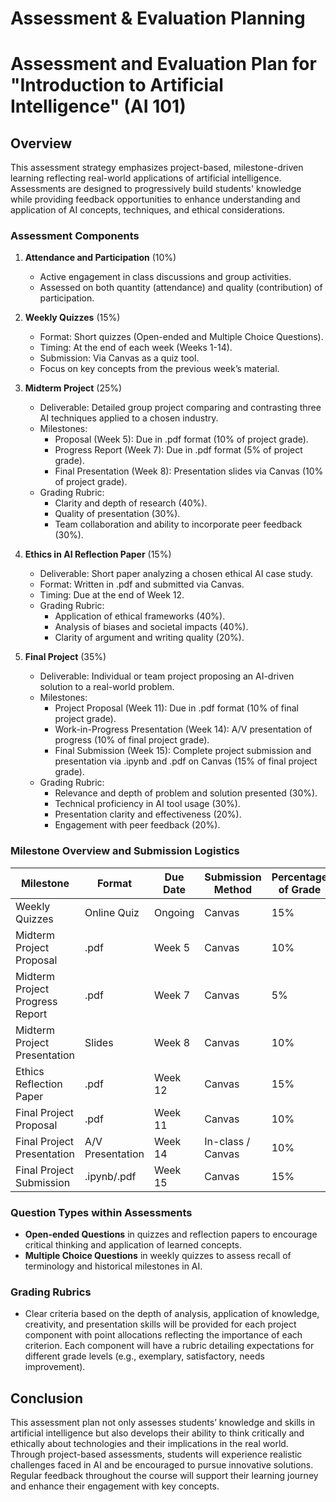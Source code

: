 Assessment & Evaluation Planning
================================

# Assessment and Evaluation Plan for "Introduction to Artificial Intelligence" (AI 101)

## Overview
This assessment strategy emphasizes project-based, milestone-driven learning reflecting real-world applications of artificial intelligence. Assessments are designed to progressively build students' knowledge while providing feedback opportunities to enhance understanding and application of AI concepts, techniques, and ethical considerations.

### Assessment Components
1. **Attendance and Participation** (10%)
   - Active engagement in class discussions and group activities.
   - Assessed on both quantity (attendance) and quality (contribution) of participation.

2. **Weekly Quizzes** (15%)
   - Format: Short quizzes (Open-ended and Multiple Choice Questions).
   - Timing: At the end of each week (Weeks 1-14).
   - Submission: Via Canvas as a quiz tool.
   - Focus on key concepts from the previous week’s material.

3. **Midterm Project** (25%)
   - Deliverable: Detailed group project comparing and contrasting three AI techniques applied to a chosen industry.
   - Milestones:
     - Proposal (Week 5): Due in .pdf format (10% of project grade).
     - Progress Report (Week 7): Due in .pdf format (5% of project grade).
     - Final Presentation (Week 8): Presentation slides via Canvas (10% of project grade).
   - Grading Rubric: 
     - Clarity and depth of research (40%).
     - Quality of presentation (30%).
     - Team collaboration and ability to incorporate peer feedback (30%).

4. **Ethics in AI Reflection Paper** (15%)
   - Deliverable: Short paper analyzing a chosen ethical AI case study.
   - Format: Written in .pdf and submitted via Canvas.
   - Timing: Due at the end of Week 12.
   - Grading Rubric: 
     - Application of ethical frameworks (40%).
     - Analysis of biases and societal impacts (40%).
     - Clarity of argument and writing quality (20%).

5. **Final Project** (35%)
   - Deliverable: Individual or team project proposing an AI-driven solution to a real-world problem.
   - Milestones:
     - Project Proposal (Week 11): Due in .pdf format (10% of final project grade).
     - Work-in-Progress Presentation (Week 14): A/V presentation of progress (10% of final project grade).
     - Final Submission (Week 15): Complete project submission and presentation via .ipynb and .pdf on Canvas (15% of final project grade).
   - Grading Rubric:
     - Relevance and depth of problem and solution presented (30%).
     - Technical proficiency in AI tool usage (30%).
     - Presentation clarity and effectiveness (20%).
     - Engagement with peer feedback (20%).

### Milestone Overview and Submission Logistics
| Milestone                          | Format           | Due Date  | Submission Method         | Percentage of Grade |
|------------------------------------|------------------|-----------|---------------------------|---------------------|
| Weekly Quizzes                     | Online Quiz      | Ongoing   | Canvas                    | 15%                 |
| Midterm Project Proposal            | .pdf             | Week 5    | Canvas                    | 10%                 |
| Midterm Project Progress Report     | .pdf             | Week 7    | Canvas                    | 5%                  |
| Midterm Project Presentation         | Slides           | Week 8    | Canvas                    | 10%                 |
| Ethics Reflection Paper            | .pdf             | Week 12   | Canvas                    | 15%                 |
| Final Project Proposal              | .pdf             | Week 11   | Canvas                    | 10%                 |
| Final Project Presentation           | A/V Presentation  | Week 14   | In-class / Canvas         | 10%                 |
| Final Project Submission            | .ipynb/.pdf     | Week 15   | Canvas                    | 15%                 |

### Question Types within Assessments
- **Open-ended Questions** in quizzes and reflection papers to encourage critical thinking and application of learned concepts.
- **Multiple Choice Questions** in weekly quizzes to assess recall of terminology and historical milestones in AI.

### Grading Rubrics
- Clear criteria based on the depth of analysis, application of knowledge, creativity, and presentation skills will be provided for each project component with point allocations reflecting the importance of each criterion. Each component will have a rubric detailing expectations for different grade levels (e.g., exemplary, satisfactory, needs improvement).

## Conclusion
This assessment plan not only assesses students’ knowledge and skills in artificial intelligence but also develops their ability to think critically and ethically about technologies and their implications in the real world. Through project-based assessments, students will experience realistic challenges faced in AI and be encouraged to pursue innovative solutions. Regular feedback throughout the course will support their learning journey and enhance their engagement with key concepts.